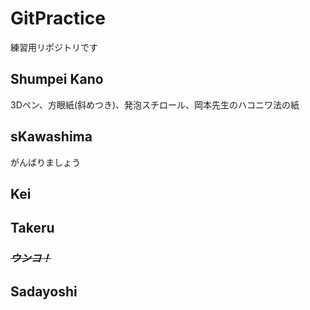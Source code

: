 ﻿# GitPractice
練習用リポジトリです

## Shumpei Kano
3Dペン、方眼紙(斜めつき)、発泡スチロール、岡本先生のハコニワ法の紙

## sKawashima
がんばりましょう

## Kei

## Takeru
### ~~***ウンコ！***~~

## Sadayoshi
